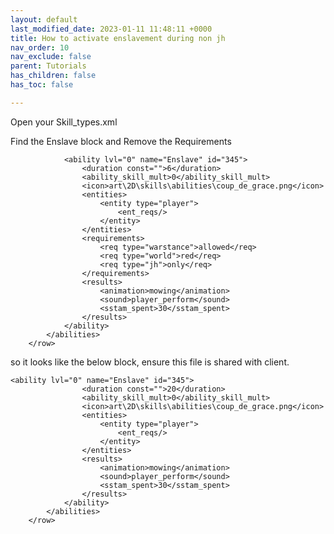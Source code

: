 ```yaml
---
layout: default
last_modified_date: 2023-01-11 11:48:11 +0000
title: How to activate enslavement during non jh
nav_order: 10
nav_exclude: false
parent: Tutorials
has_children: false
has_toc: false

---
```

Open your Skill_types.xml

Find the Enslave block and Remove the Requirements

    			<ability lvl="0" name="Enslave" id="345">
    				<duration const="">6</duration>
    				<ability_skill_mult>0</ability_skill_mult>
    				<icon>art\2D\skills\abilities\coup_de_grace.png</icon>
    				<entities>
    					<entity type="player">
    						<ent_reqs/>
    					</entity>
    				</entities>
    				<requirements>
    					<req type="warstance">allowed</req>
    					<req type="world">red</req>
    					<req type="jh">only</req>
    				</requirements>
    				<results>
    					<animation>mowing</animation>
    					<sound>player_perform</sound>
    					<sstam_spent>30</sstam_spent>
    				</results>
    			</ability>
    		</abilities>
    	</row>

so it looks like the below block, ensure this file is shared with client.

    <ability lvl="0" name="Enslave" id="345">
    				<duration const="">20</duration>
    				<ability_skill_mult>0</ability_skill_mult>
    				<icon>art\2D\skills\abilities\coup_de_grace.png</icon>
    				<entities>
    					<entity type="player">
    						<ent_reqs/>
    					</entity>
    				</entities>
    				<results>
    					<animation>mowing</animation>
    					<sound>player_perform</sound>
    					<sstam_spent>30</sstam_spent>
    				</results>
    			</ability>
    		</abilities>
    	</row>

 
